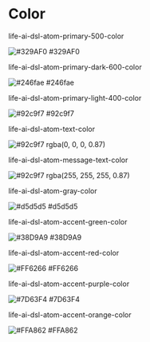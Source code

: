 # Color

life-ai-dsl-atom-primary-500-color

![#329AF0](https://placehold.it/20/329AF0/000000?text=+) #329AF0

life-ai-dsl-atom-primary-dark-600-color

![#246fae](https://placehold.it/20/246fae/000000?text=+) #246fae

life-ai-dsl-atom-primary-light-400-color

![#92c9f7](https://placehold.it/20/92c9f7/000000?text=+) #92c9f7

life-ai-dsl-atom-text-color

![#92c9f7](https://placehold.it/20/181818/000000?text=+) rgba(0, 0, 0, 0.87)

life-ai-dsl-atom-message-text-color

![#92c9f7](https://placehold.it/20/f9f9f9/000000?text=+) rgba(255, 255, 255, 0.87)

life-ai-dsl-atom-gray-color

![#d5d5d5](https://placehold.it/20/d5d5d5/000000?text=+) #d5d5d5

life-ai-dsl-atom-accent-green-color

![#38D9A9](https://placehold.it/20/38D9A9/000000?text=+) #38D9A9

life-ai-dsl-atom-accent-red-color

![#FF6266](https://placehold.it/20/FF6266/000000?text=+) #FF6266

life-ai-dsl-atom-accent-purple-color

![#7D63F4](https://placehold.it/20/7D63F4/000000?text=+) #7D63F4

life-ai-dsl-atom-accent-orange-color

![#FFA862](https://placehold.it/20/FFA862/000000?text=+) #FFA862
